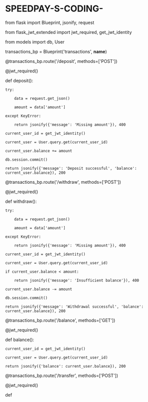 # SPEEDPAY-S-CODING-

from flask import Blueprint, jsonify, request

from flask_jwt_extended import jwt_required, get_jwt_identity

from models import db, User

transactions_bp = Blueprint('transactions', __name__)

@transactions_bp.route('/deposit', methods=['POST'])

@jwt_required()

def deposit():

    try:

        data = request.get_json()

        amount = data['amount']

    except KeyError:

        return jsonify({'message': 'Missing amount'}), 400

    current_user_id = get_jwt_identity()

    current_user = User.query.get(current_user_id)

    current_user.balance += amount

    db.session.commit()

    return jsonify({'message': 'Deposit successful', 'balance': current_user.balance}), 200

@transactions_bp.route('/withdraw', methods=['POST'])

@jwt_required()

def withdraw():

    try:

        data = request.get_json()

        amount = data['amount']

    except KeyError:

        return jsonify({'message': 'Missing amount'}), 400

    current_user_id = get_jwt_identity()

    current_user = User.query.get(current_user_id)

    if current_user.balance < amount:

        return jsonify({'message': 'Insufficient balance'}), 400

    current_user.balance -= amount

    db.session.commit()

    return jsonify({'message': 'Withdrawal successful', 'balance': current_user.balance}), 200

@transactions_bp.route('/balance', methods=['GET'])

@jwt_required()

def balance():

    current_user_id = get_jwt_identity()

    current_user = User.query.get(current_user_id)

    return jsonify({'balance': current_user.balance}), 200

@transactions_bp.route('/transfer', methods=['POST'])

@jwt_required()

def


